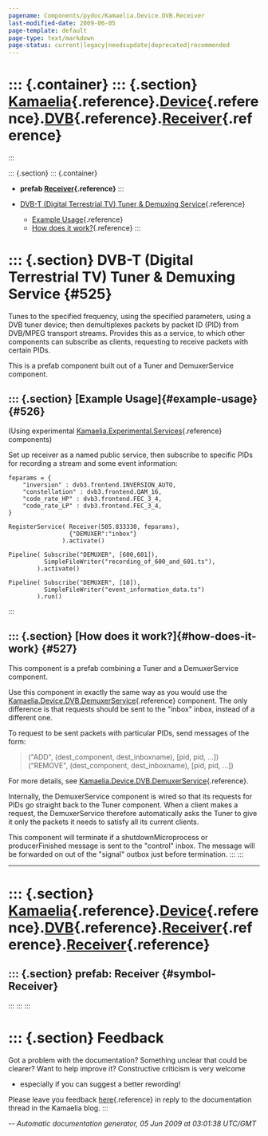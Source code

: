 ```yaml
---
pagename: Components/pydoc/Kamaelia.Device.DVB.Receiver
last-modified-date: 2009-06-05
page-template: default
page-type: text/markdown
page-status: current|legacy|needsupdate|deprecated|recommended
---
```

::: {.container}
::: {.section}
[Kamaelia](/Components/pydoc/Kamaelia.html){.reference}.[Device](/Components/pydoc/Kamaelia.Device.html){.reference}.[DVB](/Components/pydoc/Kamaelia.Device.DVB.html){.reference}.[Receiver](/Components/pydoc/Kamaelia.Device.DVB.Receiver.html){.reference}
==============================================================================================================================================================================================================================================================
:::

::: {.section}
::: {.container}
-   **prefab
    [Receiver](/Components/pydoc/Kamaelia.Device.DVB.Receiver.Receiver.html){.reference}**
:::

-   [DVB-T (Digital Terrestrial TV) Tuner & Demuxing
    Service](#525){.reference}
    -   [Example Usage](#526){.reference}
    -   [How does it work?](#527){.reference}
:::

::: {.section}
DVB-T (Digital Terrestrial TV) Tuner & Demuxing Service {#525}
=======================================================

Tunes to the specified frequency, using the specified parameters, using
a DVB tuner device; then demultiplexes packets by packet ID (PID) from
DVB/MPEG transport streams. Provides this as a service, to which other
components can subscribe as clients, requesting to receive packets with
certain PIDs.

This is a prefab component built out of a Tuner and DemuxerService
component.

::: {.section}
[Example Usage]{#example-usage} {#526}
-------------------------------

(Using experimental
[Kamaelia.Experimental.Services](/Components/pydoc/Kamaelia.Experimental.Services.html){.reference}
components)

Set up receiver as a named public service, then subscribe to specific
PIDs for recording a stream and some event information:

``` {.literal-block}
feparams = {
    "inversion" : dvb3.frontend.INVERSION_AUTO,
    "constellation" : dvb3.frontend.QAM_16,
    "code_rate_HP" : dvb3.frontend.FEC_3_4,
    "code_rate_LP" : dvb3.frontend.FEC_3_4,
}

RegisterService( Receiver(505.833330, feparams),
                 {"DEMUXER":"inbox"}
               ).activate()

Pipeline( Subscribe("DEMUXER", [600,601]),
          SimpleFileWriter("recording_of_600_and_601.ts"),
        ).activate()

Pipeline( Subscribe("DEMUXER", [18]),
          SimpleFileWriter("event_information_data.ts")
        ).run()
```
:::

::: {.section}
[How does it work?]{#how-does-it-work} {#527}
--------------------------------------

This component is a prefab combining a Tuner and a DemuxerService
component.

Use this component in exactly the same way as you would use the
[Kamaelia.Device.DVB.DemuxerService](/Components/pydoc/Kamaelia.Device.DVB.DemuxerService.html){.reference}
component. The only difference is that requests should be sent to the
\"inbox\" inbox, instead of a different one.

To request to be sent packets with particular PIDs, send messages of the
form:

> (\"ADD\", (dest\_component, dest\_inboxname), \[pid, pid, \...\])
> (\"REMOVE\", (dest\_component, dest\_inboxname), \[pid, pid, \...\])

For more details, see
[Kamaelia.Device.DVB.DemuxerService](/Components/pydoc/Kamaelia.Device.DVB.DemuxerService.html){.reference}.

Internally, the DemuxerService component is wired so that its requests
for PIDs go straight back to the Tuner component. When a client makes a
request, the DemuxerService therefore automatically asks the Tuner to
give it only the packets it needs to satisfy all its current clients.

This component will terminate if a shutdownMicroprocess or
producerFinished message is sent to the \"control\" inbox. The message
will be forwarded on out of the \"signal\" outbox just before
termination.
:::
:::

------------------------------------------------------------------------

::: {.section}
[Kamaelia](/Components/pydoc/Kamaelia.html){.reference}.[Device](/Components/pydoc/Kamaelia.Device.html){.reference}.[DVB](/Components/pydoc/Kamaelia.Device.DVB.html){.reference}.[Receiver](/Components/pydoc/Kamaelia.Device.DVB.Receiver.html){.reference}.[Receiver](/Components/pydoc/Kamaelia.Device.DVB.Receiver.Receiver.html){.reference}
===================================================================================================================================================================================================================================================================================================================================================

::: {.section}
prefab: Receiver {#symbol-Receiver}
----------------
:::
:::
:::

::: {.section}
Feedback
========

Got a problem with the documentation? Something unclear that could be
clearer? Want to help improve it? Constructive criticism is very welcome
- especially if you can suggest a better rewording!

Please leave you feedback
[here](../../../cgi-bin/blog/blog.cgi?rm=viewpost&nodeid=1142023701){.reference}
in reply to the documentation thread in the Kamaelia blog.
:::

*\-- Automatic documentation generator, 05 Jun 2009 at 03:01:38 UTC/GMT*
